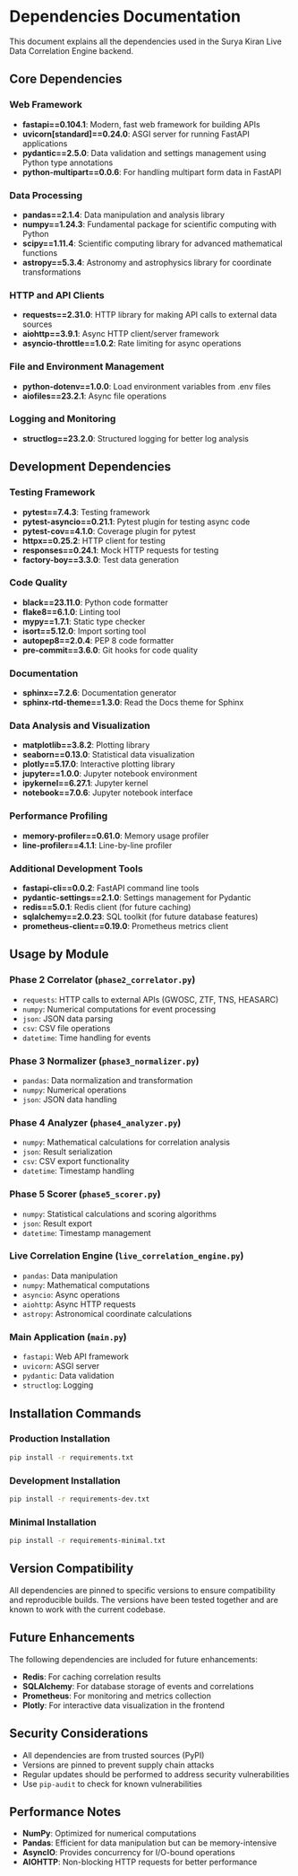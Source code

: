 # Dependencies Documentation

This document explains all the dependencies used in the Surya Kiran Live Data Correlation Engine backend.

## Core Dependencies

### Web Framework
- **fastapi==0.104.1**: Modern, fast web framework for building APIs
- **uvicorn[standard]==0.24.0**: ASGI server for running FastAPI applications
- **pydantic==2.5.0**: Data validation and settings management using Python type annotations
- **python-multipart==0.0.6**: For handling multipart form data in FastAPI

### Data Processing
- **pandas==2.1.4**: Data manipulation and analysis library
- **numpy==1.24.3**: Fundamental package for scientific computing with Python
- **scipy==1.11.4**: Scientific computing library for advanced mathematical functions
- **astropy==5.3.4**: Astronomy and astrophysics library for coordinate transformations

### HTTP and API Clients
- **requests==2.31.0**: HTTP library for making API calls to external data sources
- **aiohttp==3.9.1**: Async HTTP client/server framework
- **asyncio-throttle==1.0.2**: Rate limiting for async operations

### File and Environment Management
- **python-dotenv==1.0.0**: Load environment variables from .env files
- **aiofiles==23.2.1**: Async file operations

### Logging and Monitoring
- **structlog==23.2.0**: Structured logging for better log analysis

## Development Dependencies

### Testing Framework
- **pytest==7.4.3**: Testing framework
- **pytest-asyncio==0.21.1**: Pytest plugin for testing async code
- **pytest-cov==4.1.0**: Coverage plugin for pytest
- **httpx==0.25.2**: HTTP client for testing
- **responses==0.24.1**: Mock HTTP requests for testing
- **factory-boy==3.3.0**: Test data generation

### Code Quality
- **black==23.11.0**: Python code formatter
- **flake8==6.1.0**: Linting tool
- **mypy==1.7.1**: Static type checker
- **isort==5.12.0**: Import sorting tool
- **autopep8==2.0.4**: PEP 8 code formatter
- **pre-commit==3.6.0**: Git hooks for code quality

### Documentation
- **sphinx==7.2.6**: Documentation generator
- **sphinx-rtd-theme==1.3.0**: Read the Docs theme for Sphinx

### Data Analysis and Visualization
- **matplotlib==3.8.2**: Plotting library
- **seaborn==0.13.0**: Statistical data visualization
- **plotly==5.17.0**: Interactive plotting library
- **jupyter==1.0.0**: Jupyter notebook environment
- **ipykernel==6.27.1**: Jupyter kernel
- **notebook==7.0.6**: Jupyter notebook interface

### Performance Profiling
- **memory-profiler==0.61.0**: Memory usage profiler
- **line-profiler==4.1.1**: Line-by-line profiler

### Additional Development Tools
- **fastapi-cli==0.0.2**: FastAPI command line tools
- **pydantic-settings==2.1.0**: Settings management for Pydantic
- **redis==5.0.1**: Redis client (for future caching)
- **sqlalchemy==2.0.23**: SQL toolkit (for future database features)
- **prometheus-client==0.19.0**: Prometheus metrics client

## Usage by Module

### Phase 2 Correlator (`phase2_correlator.py`)
- `requests`: HTTP calls to external APIs (GWOSC, ZTF, TNS, HEASARC)
- `numpy`: Numerical computations for event processing
- `json`: JSON data parsing
- `csv`: CSV file operations
- `datetime`: Time handling for events

### Phase 3 Normalizer (`phase3_normalizer.py`)
- `pandas`: Data normalization and transformation
- `numpy`: Numerical operations
- `json`: JSON data handling

### Phase 4 Analyzer (`phase4_analyzer.py`)
- `numpy`: Mathematical calculations for correlation analysis
- `json`: Result serialization
- `csv`: CSV export functionality
- `datetime`: Timestamp handling

### Phase 5 Scorer (`phase5_scorer.py`)
- `numpy`: Statistical calculations and scoring algorithms
- `json`: Result export
- `datetime`: Timestamp management

### Live Correlation Engine (`live_correlation_engine.py`)
- `pandas`: Data manipulation
- `numpy`: Mathematical computations
- `asyncio`: Async operations
- `aiohttp`: Async HTTP requests
- `astropy`: Astronomical coordinate calculations

### Main Application (`main.py`)
- `fastapi`: Web API framework
- `uvicorn`: ASGI server
- `pydantic`: Data validation
- `structlog`: Logging

## Installation Commands

### Production Installation
```bash
pip install -r requirements.txt
```

### Development Installation
```bash
pip install -r requirements-dev.txt
```

### Minimal Installation
```bash
pip install -r requirements-minimal.txt
```

## Version Compatibility

All dependencies are pinned to specific versions to ensure compatibility and reproducible builds. The versions have been tested together and are known to work with the current codebase.

## Future Enhancements

The following dependencies are included for future enhancements:
- **Redis**: For caching correlation results
- **SQLAlchemy**: For database storage of events and correlations
- **Prometheus**: For monitoring and metrics collection
- **Plotly**: For interactive data visualization in the frontend

## Security Considerations

- All dependencies are from trusted sources (PyPI)
- Versions are pinned to prevent supply chain attacks
- Regular updates should be performed to address security vulnerabilities
- Use `pip-audit` to check for known vulnerabilities

## Performance Notes

- **NumPy**: Optimized for numerical computations
- **Pandas**: Efficient for data manipulation but can be memory-intensive
- **AsyncIO**: Provides concurrency for I/O-bound operations
- **AIOHTTP**: Non-blocking HTTP requests for better performance
